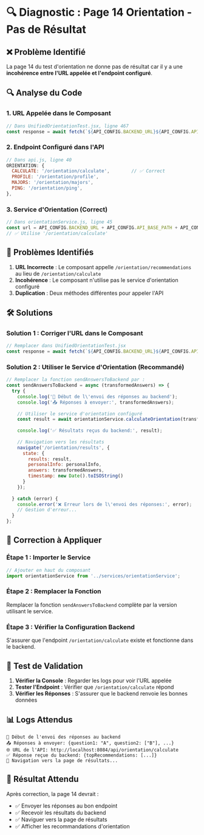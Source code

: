 # 🔍 Diagnostic : Page 14 Orientation - Pas de Résultat

## ❌ **Problème Identifié**

La page 14 du test d'orientation ne donne pas de résultat car il y a une **incohérence entre l'URL appelée et l'endpoint configuré**.

## 🔍 **Analyse du Code**

### 1. **URL Appelée dans le Composant**
```javascript
// Dans UnifiedOrientationTest.jsx, ligne 467
const response = await fetch(`${API_CONFIG.BACKEND_URL}${API_CONFIG.API_BASE_PATH}/orientation/recommendations`, {
```

### 2. **Endpoint Configuré dans l'API**
```javascript
// Dans api.js, ligne 40
ORIENTATION: {
  CALCULATE: '/orientation/calculate',        // ✅ Correct
  PROFILE: '/orientation/profile',
  MAJORS: '/orientation/majors',
  PING: '/orientation/ping',
},
```

### 3. **Service d'Orientation (Correct)**
```javascript
// Dans orientationService.js, ligne 45
const url = API_CONFIG.BACKEND_URL + API_CONFIG.API_BASE_PATH + API_CONFIG.ENDPOINTS.ORIENTATION.CALCULATE;
// ✅ Utilise '/orientation/calculate'
```

## 🚨 **Problèmes Identifiés**

1. **URL Incorrecte** : Le composant appelle `/orientation/recommendations` au lieu de `/orientation/calculate`
2. **Incohérence** : Le composant n'utilise pas le service d'orientation configuré
3. **Duplication** : Deux méthodes différentes pour appeler l'API

## 🛠️ **Solutions**

### **Solution 1 : Corriger l'URL dans le Composant**
```javascript
// Remplacer dans UnifiedOrientationTest.jsx
const response = await fetch(`${API_CONFIG.BACKEND_URL}${API_CONFIG.API_BASE_PATH}/orientation/calculate`, {
```

### **Solution 2 : Utiliser le Service d'Orientation (Recommandé)**
```javascript
// Remplacer la fonction sendAnswersToBackend par :
const sendAnswersToBackend = async (transformedAnswers) => {
  try {
    console.log('🚀 Début de l\'envoi des réponses au backend');
    console.log('📤 Réponses à envoyer:', transformedAnswers);
    
    // Utiliser le service d'orientation configuré
    const result = await orientationService.calculateOrientation(transformedAnswers);
    
    console.log('✅ Résultats reçus du backend:', result);
    
    // Navigation vers les résultats
    navigate('/orientation/results', { 
      state: { 
        results: result, 
        personalInfo: personalInfo,
        answers: transformedAnswers,
        timestamp: new Date().toISOString()
      } 
    });
    
  } catch (error) {
    console.error('❌ Erreur lors de l\'envoi des réponses:', error);
    // Gestion d'erreur...
  }
};
```

## 🔧 **Correction à Appliquer**

### **Étape 1 : Importer le Service**
```javascript
// Ajouter en haut du composant
import orientationService from '../services/orientationService';
```

### **Étape 2 : Remplacer la Fonction**
Remplacer la fonction `sendAnswersToBackend` complète par la version utilisant le service.

### **Étape 3 : Vérifier la Configuration Backend**
S'assurer que l'endpoint `/orientation/calculate` existe et fonctionne dans le backend.

## 🧪 **Test de Validation**

1. **Vérifier la Console** : Regarder les logs pour voir l'URL appelée
2. **Tester l'Endpoint** : Vérifier que `/orientation/calculate` répond
3. **Vérifier les Réponses** : S'assurer que le backend renvoie les bonnes données

## 📊 **Logs Attendus**

```
🚀 Début de l'envoi des réponses au backend
📤 Réponses à envoyer: {question1: "A", question2: ["B"], ...}
🌐 URL de l'API: http://localhost:8084/api/orientation/calculate
✅ Réponse reçue du backend: {topRecommendations: [...]}
🎯 Navigation vers la page de résultats...
```

## 🎯 **Résultat Attendu**

Après correction, la page 14 devrait :
- ✅ Envoyer les réponses au bon endpoint
- ✅ Recevoir les résultats du backend
- ✅ Naviguer vers la page de résultats
- ✅ Afficher les recommandations d'orientation
